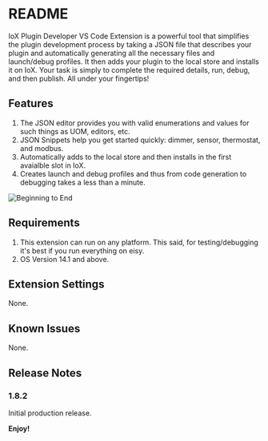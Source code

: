 # README

IoX Plugin Developer VS Code Extension is a powerful tool that simplifies the plugin development process by taking a JSON file that describes your plugin and automatically generating all the necessary files and launch/debug profiles. It then adds your plugin to the local store and installs it on IoX. Your task is simply to complete the required details, run, debug, and then publish. All under your fingertips!

## Features

1. The JSON editor provides you with valid enumerations and values for such things as UOM, editors, etc.
2. JSON Snippets help you get started quickly: dimmer, sensor, thermostat, and modbus.
3. Automatically adds to the local store and then installs in the first avaialble slot in IoX.
3. Creates launch and debug profiles and thus from code generation to debugging takes a less than a minute.

![Beginning to End](./assets/vscode-extension-short.gif)

## Requirements

1. This extension can run on any platform. This said, for testing/debugging it's best if you run everything on eisy. 
2. OS Version 14.1 and above.

## Extension Settings

None.
<!--
Include if your extension adds any VS Code settings through the `contributes.configuration` extension point.

For example:

This extension contributes the following settings:

* `myExtension.enable`: Enable/disable this extension.
* `myExtension.thing`: Set to `blah` to do something.
-->

## Known Issues

None.

## Release Notes

### 1.8.2

Initial production release.

**Enjoy!**
